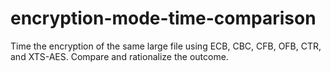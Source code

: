 # encryption-mode-time-comparison
Time the encryption of the same large file using ECB, CBC, CFB, OFB,  CTR, and XTS-AES. Compare and rationalize the outcome.

